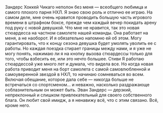 <!--2025-09-20 13:04:17--><!--pdate:-->
Зандерс			Хоккей Чикаго неполон без меня — всеобщего любимца и самого плохого парня НХЛ. Я знаю свою роль и отлично ее играю. На самом деле, мне очень нравится проводить большую часть игрового времени в штрафном боксе, прежде чем каждый вечер покидать арену под руку с новой девушкой.			Что мне не нравится, так это новая стюардесса на частном самолете нашей команды. Она работает на меня, а не наоборот. И я обязательно напомню ей об этом. Могу гарантировать, что к концу сезона девушка будет умолять уволить ее с работы.			Но каждая поездка стирает границы между нами, и я уже не могу понять, нажимаю ли я на кнопку вызова стюардессы только для того, чтобы взбесить ее, или это нечто большее.			Стиви			Я работаю стюардессой уже много лет и думала, что видела все. Но когда новая работа приводит меня на борт самолета с самой самовлюбленной и самоуверенной звездой в НХЛ, то начинаю сомневаться во всем. Включая обещание, которое дала себе — никогда больше не встречаться со спортсменом… и неважно, насколько раздражающе соблазнительным он может быть.			Эван Зандерс — дерзкий, непреклонный и слишком привлекательный для своего собственного блага. Он любит свой имидж, а я ненавижу всё, что с этим связано.			Всё, кроме него.